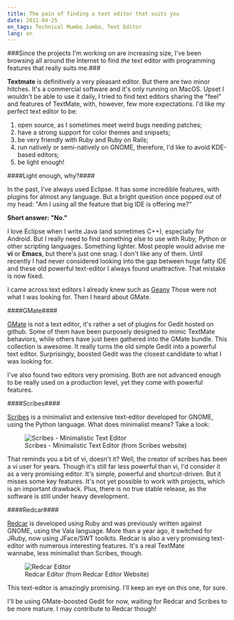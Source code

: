 ```yaml
---
title: The pain of finding a text editor that suits you
date: 2011-04-25
en_tags: Technical Mumbo Jumbo, Text Editor
lang: en 
---
```


###Since the projects I'm working on are increasing size, I've been browsing all around the Internet to find _the_ text editor with programming features that really suits me.###

__Textmate__ is definitively a very pleasant editor. But there are two minor hitches. It's a commercial software and it's only running on MacOS. Upset I wouldn't be able to use it daily, I tried to find text editors sharing the "feel" and features of TextMate, with, however, few more expectations. I'd like my perfect text editor to be:

1. open source, as I sometimes meet weird bugs needing patches;
2. have a strong support for color themes and snipsets;
3. be very friendly with Ruby and Ruby on Rails;
4. run natively or semi-natively on GNOME, therefore, I'd like to avoid KDE-based editors;
5. be light enough!

####Light enough, why?####

In the past, I've always used Eclipse. It has some incredible features, with plugins for almost any language. But a bright question once popped out of my head: "Am I using all the feature that big IDE is offering me?"

__Short answer: "No."__

I love Eclipse when I write Java (and sometimes C++), especially for Android. But I really need to find something else to use with Ruby, Python or other scripting languages. Something lighter. Most people would advise me __vi__ or __Emacs__, but there's just one snag. I don't like any of them. Until recently I had never considered looking into the gap between huge fatty IDE and these old powerful text-editor I always found unattractive. That mistake is now fixed.

I came across text editors I already knew such as [Geany](http://www.geany.org/ "Geany website") Those were not what I was looking for. Then I heard about GMate.

####GMate####

[GMate](https://github.com/gmate/gmate "GMate repository on GitHub") is not a text editor, it's rather a set of plugins for Gedit hosted on github. Some of them have been purposely designed to mimic TextMate behaviors, while others have just been gathered into the GMate bundle. This collection is awesome. It really turns the old simple Gedit into a powerful text editor. Surprisingly, boosted Gedit was the closest candidate to what I was looking for.

I've also found two editors very promising. Both are not advanced enough to be really used on a production level, yet they come with powerful features.

####Scribes####

[Scribes](http://scribes.sourceforge.net/ "Scribes website") is a minimalist and extensive text-editor developed for GNOME, using the Python language. What does minimalist means? Take a look:

<figure>
    <img title="Scribes - Minimalistic Text Editor" src="http://scribes.sourceforge.net/smart.png" alt="Scribes - Minimalistic Text Editor" />
    <figcaption>
        Scribes - Minimalistic Text Editor (from Scribes website)
    </figcaption>
</figure>

That reminds you a bit of vi, doesn't it? Well, the creator of scribes has been a vi user for years. Though it's still far less powerful than vi, I'd consider it as a very promising editor. It's simple, powerful and shortcut-driven. But it misses some key features. It's not yet possible to work with projects, which is an important drawback. Plus, there is no true stable release, as the software is still under heavy development.

####Redcar####

[Redcar](http://redcareditor.com/http://scribes.sourceforge.net/ "Redcar Editor Website") is developed using Ruby and was previously written against GNOME, using the Vala language. More than a year ago, it switched for JRuby, now using JFace/SWT toolkits. Redcar is also a very promising text-editor with numerous interesting features. It's a real TextMate wannabe, less minimalist than Scribes, though.

<figure>
    <img title="Redcar Editor" src="http://redcareditor.com/images/redcar-4.png" alt="Redcar Editor" />
    <figcaption>
        Redcar Editor (from Redcar Editor Website)
    </figcaption>
</figure>

This text-editor is amazingly promising. I'll keep an eye on this one, for sure.

I'll be using GMate-boosted Gedit for now, waiting for Redcar and Scribes to be more mature. I may contribute to Redcar though!